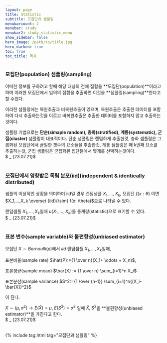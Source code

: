 ```yaml
---
layout: page
title: Statistic
subtitle: 모집단과 샘플링
menubarcount: 2
menubar: study
menubar2: study_statistic_menu
show_sidebar: false
hero_image: /path/to/title.jpg
hero_darken: true
toc: true
toc_title: 목차
---
```


### **모집단(population) 샘플링(sampling)**

어떠한 정보를 구하려고 할때 해당 대상의 전체 집합을 **모집단(population)**이라고 하며 이러한 모집단에서 임의의 집합을 추출하면 이것을 **샘플링(sampling)**한다고 할 수있다.

이러한 샘플링에는 복원추출과 비복원추출이 있으며, 복원추출은 추출한 데이터를 포함하여 다시 추출하는것을 이르고 비복원추출은 추출한 데이터를 포함하지 않고 추출하는것이다.

샘플링 기법으로는 **단순(simaple random), 층화(stratified), 계통(systematic), 군집(cluster)** 샘플링이 대표적이다. 단순 샘플링은 랜덤하게 추출한것, 층화 샘플링은 그룹화된 모집단에서 균일한 갯수의 요소들을 추출한것, 계통 샘플링은 매 k번째 요소를 추출하는것, 군집 샘플링은 군집화된 집단들에서 몇개를 선택하는것이다.  
$ _ {23.07.21}$<br/><br/>

### **모집단에서 영향받은 독립 분포(iid)(independent & identically distributed)**

샘플의 이상적인 상황을 의미하며 iid일 경우 랜덤샘플 $X_1,…,X_k$, 모집단 $f(x: \theta)$ 이면 $X_1,…,X_k \overset {iid}{\sim} f(x: \theta)$으로 나타낼 수 있다.

랜덤샘플 $X_1,…,X_k$일때 $u(X_1,…,X_k)$를 통계량(statistic)으로 표기할 수 있다.  
$ _ {23.07.21}$<br/><br/>

### **표본 변수(sample variable)와 불편향성(unbiased estimator)**

모집단 $X \sim Bernoulli(p)$에서 $iid$ 랜덤샘플 $X_1,…,X_k$일때,

표본비율(sample rate) $\hat{P}:={1 \over n}(X_1+ \cdots + X_n)$,

표본평균(sample mean) $\bar{X} := {1 \over n} \sum_{i=1}^n X_i$

표본분산(sample variance) $S^2:={1 \over {n-1}} \sum_{i=1}^n{(X_i-\bar{X})^2}$

이 된다.

$X \sim (\mu , \sigma ^2) \rightarrow E(\bar{X})=\mu , \; E(S^2)=\sigma ^2$ 일때 $\bar{X}, \; S^2$을 **불편향성(unbiased estimator)**을 가진다고 한다.  
$ _ {23.07.21}$<br/><br/>

{% include tag.html tag="모집단과 샘플링" %}